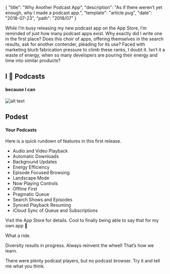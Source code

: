 {
  "title": "Why Another Podcast App",
  "description": "As if there weren’t yet enough, why I made a podcast app.",
  "template": "article.pug",
  "date": "2018-07-23",
  "path": "2018/07"
}

While I’m busy releasing my new podcast app on the App Store, I’m reminded of just how many podcast apps exist. Why exactly did I write one in the first place? Does this choir of apps, offering themselves in the search results, ask for another contender, pleading for its use? Faced with marketing blurb fabrication pressure to climb these ranks, I doubt it. Isn’t it a waste of energy, when so many developers are pouring their energy and time into similar products?

## I 💜 Podcasts

#### because I can

![alt text](/img/0x0ss.png "Logo Title Text 1")

## Podest

#### Your Podcasts

Here is a quick rundown of features in this first release.

- Audio and Video Playback
- Automatic Downloads
- Background Updates
- Energy Efficiency
- Episode Focused Browsing
- Landscape Mode
- Now Playing Controls
- Offline First
- Pragmatic Queue
- Search Shows and Episodes
- Synced Playback Resuming
- iCloud Sync of Queue and Subscriptions

Visit the App Store for details. Cool to finally being able to say that for my own app 🤗

What a ride.

Diversity results in progress. Always reinvent the wheel! That’s how we learn.

There were plenty podcast players, but no podcast browser. Try it and tell me what you think.

